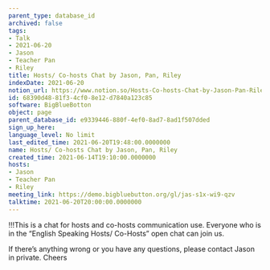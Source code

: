 ```yaml
---
parent_type: database_id
archived: false
tags:
- Talk
- 2021-06-20
- Jason
- Teacher Pan
- Riley
title: Hosts/ Co-hosts Chat by Jason, Pan, Riley
indexDate: 2021-06-20
notion_url: https://www.notion.so/Hosts-Co-hosts-Chat-by-Jason-Pan-Riley-68390d4881f34cf08e12d7840a123c85
id: 68390d48-81f3-4cf0-8e12-d7840a123c85
software: BigBlueBotton
object: page
parent_database_id: e9339446-880f-4ef0-8ad7-8ad1f507dded
sign_up_here: 
language_level: No limit
last_edited_time: 2021-06-20T19:48:00.0000000
name: Hosts/ Co-hosts Chat by Jason, Pan, Riley
created_time: 2021-06-14T19:10:00.0000000
hosts:
- Jason
- Teacher Pan
- Riley
meeting_link: https://demo.bigbluebutton.org/gl/jas-s1x-wi9-qzv
talktime: 2021-06-20T20:00:00.0000000
---
```


!!!This is a chat for hosts and co-hosts communication use. Everyone who is in the “English Speaking Hosts/ Co-Hosts” open chat can join us.

If there’s anything wrong or you have any questions, please contact Jason in private. Cheers

